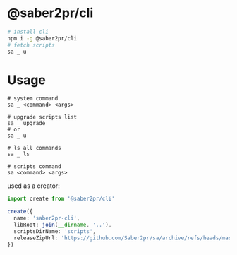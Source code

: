 # @saber2pr/cli

```bash
# install cli
npm i -g @saber2pr/cli
# fetch scripts
sa _ u
```

# Usage

```shell
# system command
sa _ <command> <args>

# upgrade scripts list
sa _ upgrade
# or
sa _ u

# ls all commands
sa _ ls

# scripts command
sa <command> <args>
```

used as a creator:

```ts
import create from '@saber2pr/cli'

create({
  name: 'saber2pr-cli',
  libRoot: join(__dirname, '..'),
  scriptsDirName: 'scripts',
  releaseZipUrl: 'https://github.com/Saber2pr/sa/archive/refs/heads/master.zip',
})
```
